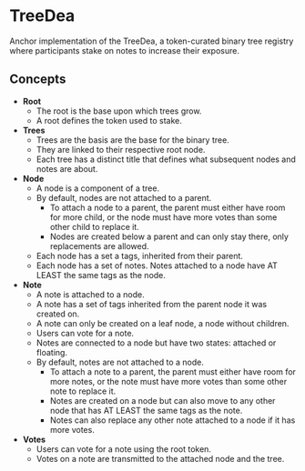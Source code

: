 # TreeDea

Anchor implementation of the TreeDea, a token-curated binary tree registry where participants stake on notes to increase their exposure.

## Concepts

- **Root**
  - The root is the base upon which trees grow.
  - A root defines the token used to stake.
- **Trees**
  - Trees are the basis are the base for the binary tree.
  - They are linked to their respective root node.
  - Each tree has a distinct title that defines what subsequent nodes and notes are about.
- **Node**
  - A node is a component of a tree.
  - By default, nodes are not attached to a parent.
    - To attach a node to a parent, the parent must either have room for more child, or the node must have more votes than some other child to replace it.
    - Nodes are created below a parent and can only stay there, only replacements are allowed.
  - Each node has a set a tags, inherited from their parent.
  - Each node has a set of notes. Notes attached to a node have AT LEAST the same tags as the node.
- **Note**
  - A note is attached to a node.
  - A note has a set of tags inherited from the parent node it was created on.
  - A note can only be created on a leaf node, a node without children.
  - Users can vote for a note.
  - Notes are connected to a node but have two states: attached or floating.
  - By default, notes are not attached to a node.
    - To attach a note to a parent, the parent must either have room for more notes, or the note must have more votes than some other note to replace it.
    - Notes are created on a node but can also move to any other node that has AT LEAST the same tags as the note.
    - Notes can also replace any other note attached to a node if it has more votes.
- **Votes**
  - Users can vote for a note using the root token.
  - Votes on a note are transmitted to the attached node and the tree.